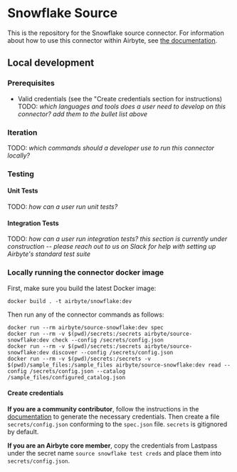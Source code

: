 # Snowflake Source 

This is the repository for the Snowflake source connector.
For information about how to use this connector within Airbyte, see [the documentation](https://docs.airbyte.io/integrations/sources/snowflake).

## Local development

### Prerequisites
* Valid credentials (see the "Create credentials section for instructions)
TODO: _which languages and tools does a user need to develop on this connector? add them to the bullet list above_

### Iteration
TODO: _which commands should a developer use to run this connector locally?_

### Testing
#### Unit Tests
TODO: _how can a user run unit tests?_

#### Integration Tests
TODO: _how can a user run integration tests?_
_this section is currently under construction -- please reach out to us on Slack for help with setting up Airbyte's standard test suite_


### Locally running the connector docker image

First, make sure you build the latest Docker image:
```
docker build . -t airbyte/snowflake:dev
```

Then run any of the connector commands as follows:
```
docker run --rm airbyte/source-snowflake:dev spec
docker run --rm -v $(pwd)/secrets:/secrets airbyte/source-snowflake:dev check --config /secrets/config.json
docker run --rm -v $(pwd)/secrets:/secrets airbyte/source-snowflake:dev discover --config /secrets/config.json
docker run --rm -v $(pwd)/secrets:/secrets -v $(pwd)/sample_files:/sample_files airbyte/source-snowflake:dev read --config /secrets/config.json --catalog /sample_files/configured_catalog.json
```

#### Create credentials
**If you are a community contributor**, follow the instructions in the [documentation](https://docs.airbyte.io/integrations/sources/snowflake)
to generate the necessary credentials. Then create a file `secrets/config.json` conforming to the `spec.json` file. `secrets` is gitignored by default.

**If you are an Airbyte core member**, copy the credentials from Lastpass under the secret name `source snowflake test creds`
and place them into `secrets/config.json`.

